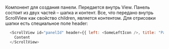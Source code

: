 Компонент для создания панели. Передается внутрь View. Панель состоит из двух частей – шапка и контент. Все, что передано внутрь ScrollView как свойство children, является контентом. Для отрисовки шапки есть специальное поле header:

```js static
  <ScrollView id="panelId" header={{ left: <SomeLeftIcon />, title: "Panel title", right: <SomeRightIcon /> }}>
    Content
  </ScrollView>
```
